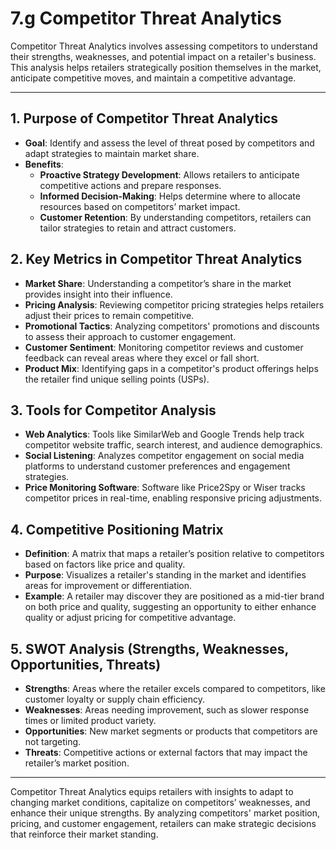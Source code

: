 # 7.g Competitor Threat Analytics

Competitor Threat Analytics involves assessing competitors to understand their strengths, weaknesses, and potential impact on a retailer's business. This analysis helps retailers strategically position themselves in the market, anticipate competitive moves, and maintain a competitive advantage.

---

## 1. **Purpose of Competitor Threat Analytics**
   - **Goal**: Identify and assess the level of threat posed by competitors and adapt strategies to maintain market share.
   - **Benefits**:
     - **Proactive Strategy Development**: Allows retailers to anticipate competitive actions and prepare responses.
     - **Informed Decision-Making**: Helps determine where to allocate resources based on competitors’ market impact.
     - **Customer Retention**: By understanding competitors, retailers can tailor strategies to retain and attract customers.

## 2. **Key Metrics in Competitor Threat Analytics**
   - **Market Share**: Understanding a competitor’s share in the market provides insight into their influence.
   - **Pricing Analysis**: Reviewing competitor pricing strategies helps retailers adjust their prices to remain competitive.
   - **Promotional Tactics**: Analyzing competitors' promotions and discounts to assess their approach to customer engagement.
   - **Customer Sentiment**: Monitoring competitor reviews and customer feedback can reveal areas where they excel or fall short.
   - **Product Mix**: Identifying gaps in a competitor's product offerings helps the retailer find unique selling points (USPs).

## 3. **Tools for Competitor Analysis**
   - **Web Analytics**: Tools like SimilarWeb and Google Trends help track competitor website traffic, search interest, and audience demographics.
   - **Social Listening**: Analyzes competitor engagement on social media platforms to understand customer preferences and engagement strategies.
   - **Price Monitoring Software**: Software like Price2Spy or Wiser tracks competitor prices in real-time, enabling responsive pricing adjustments.

## 4. **Competitive Positioning Matrix**
   - **Definition**: A matrix that maps a retailer’s position relative to competitors based on factors like price and quality.
   - **Purpose**: Visualizes a retailer's standing in the market and identifies areas for improvement or differentiation.
   - **Example**: A retailer may discover they are positioned as a mid-tier brand on both price and quality, suggesting an opportunity to either enhance quality or adjust pricing for competitive advantage.

## 5. **SWOT Analysis (Strengths, Weaknesses, Opportunities, Threats)**
   - **Strengths**: Areas where the retailer excels compared to competitors, like customer loyalty or supply chain efficiency.
   - **Weaknesses**: Areas needing improvement, such as slower response times or limited product variety.
   - **Opportunities**: New market segments or products that competitors are not targeting.
   - **Threats**: Competitive actions or external factors that may impact the retailer’s market position.

---

Competitor Threat Analytics equips retailers with insights to adapt to changing market conditions, capitalize on competitors’ weaknesses, and enhance their unique strengths. By analyzing competitors' market position, pricing, and customer engagement, retailers can make strategic decisions that reinforce their market standing.
